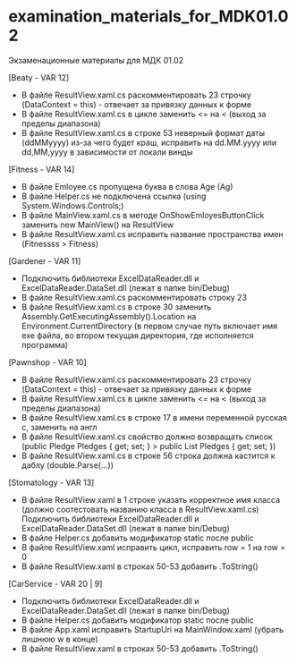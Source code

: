 # examination_materials_for_MDK01.02
Экзаменационные материалы для МДК 01.02

[Beaty - VAR 12]

- В файле ResultView.xaml.cs раскомментировать 23 строчку (DataContext = this) - отвечает за привязку данных к форме
- В файле ResultView.xaml.cs в цикле заменить <= на < (выход за пределы диапазона)
- В файле ResultView.xaml.cs в строке 53 неверный формат даты (ddMMyyyy) из-за чего будет краш, исправить на dd.MM.yyyy или
dd,MM,yyyy в зависимости от локали винды

[Fitness - VAR 14]
 
- В файле Emloyee.cs пропущена буква в слова Age (Ag)
- В файле Helper.cs не подключена ссылка (using System.Windows.Controls;)
- В файле MainView.xaml.cs в методе OnShowEmloyesButtonClick заменить new MainView() на ResultView
- В файле ResultView.xaml.cs исправить название пространства имен (Fitnessss > Fitness)

[Gardener - VAR 11]

- Подключить библиотеки ExcelDataReader.dll и ExcelDataReader.DataSet.dll (лежат в папке bin/Debug)
- В файле ResultView.xaml.cs раскомментировать строку 23 
- В файле ResultView.xaml.cs в строке 30 заменить Assembly.GetExecutingAssembly().Location на Environment.CurrentDirectory
(в первом случае путь включает имя exe файла, во втором текущая директория, где исполняется программа)

[Pawnshop - VAR 10]

- В файле ResultView.xaml.cs раскомментировать 23 строчку (DataContext = this) - отвечает за привязку данных к форме
- В файле ResultView.xaml.cs в цикле заменить <= на < (выход за пределы диапазона)
- В файле ResultView.xaml.cs в строке 17 в имени переменной русская с, заменить на англ
- В файле ResultView.xaml.cs свойство должно возвращать список (public Pledge Pledges { get; set; } > public List<Pledge> Pledges { get; set; })
- В файле ResultView.xaml.cs в строке 56 строка должна кастится к даблу (double.Parse(...))

[Stomatology - VAR 13]

- В файле ResultView.xaml в 1 строке указать корректное имя класса (должно соотестовать названию класса в ResultView.xaml.cs)
Подключить библиотеки ExcelDataReader.dll и ExcelDataReader.DataSet.dll (лежат в папке bin/Debug)
- В файле Helper.cs добавить модификатор static после public
- В файле ResultView.xaml исправить цикл, исправить row = 1 на row = 0
- В файле ResultView.xaml в строках 50-53 добавить .ToString()

[CarService - VAR 20 | 9]

- Подключить библиотеки ExcelDataReader.dll и ExcelDataReader.DataSet.dll (лежат в папке bin/Debug)
- В файле Helper.cs добавить модификатор static после public
- В файле App.xaml исправить StartupUri на MainWindow.xaml (убрать лишнюю w в конце)
- В файле ResultView.xaml в строках 50-53 добавить .ToString()
